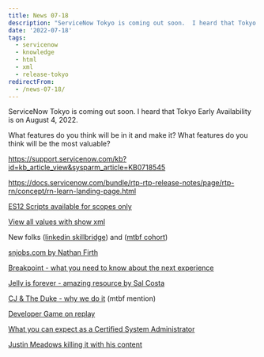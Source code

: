 ```yaml
---
title: News 07-18
description: "ServiceNow Tokyo is coming out soon.  I heard that Tokyo Early Availability is on August 4, 2022.\r\n\r\nWhat features do you think will be in it and make it?  W..."
date: '2022-07-18'
tags:
  - servicenow
  - knowledge
  - html
  - xml
  - release-tokyo
redirectFrom:
  - /news-07-18/
---
```


ServiceNow Tokyo is coming out soon.  I heard that Tokyo Early Availability is on August 4, 2022.

What features do you think will be in it and make it?  What features do you think will be the most valuable?

<https://support.servicenow.com/kb?id=kb_article_view&sysparm_article=KB0718545>

<https://docs.servicenow.com/bundle/rtp-rtp-release-notes/page/rtp-rn/concept/rn-learn-landing-page.html>

[ES12 Scripts available for scopes only](https://www.linkedin.com/posts/figenschow_servicenow-tokyo-es12-activity-6953988502296354816-THi_/?utm_source=linkedin_share&utm_medium=member_desktop_web)

[View all values with show xml](https://www.linkedin.com/posts/laurence-tindall-28757912a_servicenow-glidefast-activity-6953732451600916481-RM6s/?utm_source=linkedin_share&utm_medium=member_desktop_web)

New folks ([linkedin skillbridge](https://www.linkedin.com/search/results/content/?keywords=servicenow%20skillbridge&origin=FACETED_SEARCH&sid=E%2Ci&sortBy=%22date_posted%22)) and ([mtbf cohort](https://twitter.com/search?q=%40mytechbf%20acceptance&src=typed_query&f=live))

[snjobs.com by Nathan Firth](https://snjobs.com)

[Breakpoint - what you need to know about the next experience](https://omny.fm/shows/break-point/what-you-need-to-know-about-the-next-experience-wi)

[Jelly is forever - amazing resource by Sal Costa](https://sn-aug.gumroad.com/l/mZaGH)

[CJ & The Duke - why we do it](https://share.transistor.fm/s/fc855a7a) (mtbf mention)

[Developer Game on replay](https://www.youtube.com/watch?v=CIKRTI_uYSI&t)

[What you can expect as a Certified System Administrator](https://www.youtube.com/watch?v=sTb0A8ByWx0&feature=youtu.be)

[Justin Meadows killing it with his content](https://news.jace.pro/public-feed/130)